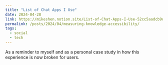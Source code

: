 ```yaml
---
title: "List of Chat Apps I Use"
date: 2024-04-28
link: https://mikeshen.notion.site/List-of-Chat-Apps-I-Use-52cc5aadcb9d4501b9746faf5301442d?pvs=4
permalink: /posts/2024/04/measuring-knowledge-accessibility/
tags:
  - social
  - tech
---
```


As a reminder to myself and as a personal case study in how this experience is now broken for users.

